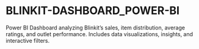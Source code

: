 # BLINKIT-DASHBOARD_POWER-BI
Power BI Dashboard analyzing Blinkit’s sales, item distribution, average ratings, and outlet performance. Includes data visualizations, insights, and interactive filters.
